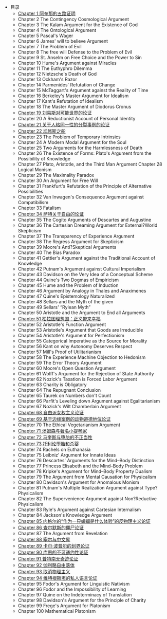 - 目录
  - [Chapter 1 阿奎那的五路证明](/markdown/1.md)
  - Chapter 2 The Contingency Cosmological Argument
  - Chapter 3 The Kalam Argument for the Existence of God 
  - Chapter 4 The Ontological Argument
  - Chapter 5 Pascal's Wager
  - Chapter 6 James' will to believe Argument
  - Chapter 7 The Problem of Evil
  - Chapter 8 The free will Defense to the Problem of Evil
  - Chapter 9 St. Anselm on Free Choice and the Power to Sin 
  - Chapter 10 Hume's Argument against Miracles 
  - Chapter 11 The Euthyphro Dilemma
  - Chapter 12 Nietzsche's Death of God
  - Chapter 13 Ockham's Razor
  - Chapter 14 Parmenides' Refutation of Change
  - Chapter 15 McTaggart's Argument against the Reality of Time
  - Chapter 16 Berkeley's Master Argument for Idealism
  - Chapter 17 Kant's Refutation of Idealism
  - Chapter 18 The Master Argument of Diodorus Cronus
  - [Chapter 19 刘易斯对可能世界的论证 ](https://tquadrivium.github.io/DailyArguments/#/markdown/19.md)
  - Chapter 20 A Reductionist Account of Personal Identity
  - [Chapter 21 关于人格同一性的分裂事例的论证](https://tquadrivium.github.io/DailyArguments/#/markdown/21.md)
  - [Chapter 22 忒修斯之船](https://tquadrivium.github.io/DailyArguments/#/markdown/22.md)
  - Chapter 23 The Problem of Temporary Intrinsics
  - Chapter 24 A Modern Modal Argument for the Soul
  - Chapter 25 Two Arguments for the Harmlessness of Death
  - Chapter 26 The Existence of Forms: Plato's Argument from the Possibility of Knowledge
  - Chapter 27 Plato, Aristotle, and the Third Man Argument
    Chapter 28 Logical Monism
  - Chapter 29 The Maximality Paradox
  - Chapter 30 An Argument for Free Will
  - Chapter 31 Frankfurt's Refutation of the Principle of Alternative Possibilities 
  - Chapter 32 Van Inwagen's Consequence Argument against Compatibilism
  - Chapter 33 Fatalism 
  - [Chapter 34 萨特关于自由的论证](https://tquadrivium.github.io/DailyArguments/#/markdown/34.md)
  - Chapter 35 The Cogito Arguments of Descartes and Augustine 
  - Chapter 36 The Cartesian Dreaming Argument for External?World Skepticism
  - Chapter 37 The Transparency of Experience Argument
  - Chapter 38 The Regress Argument for Skepticism
  - Chapter 39 Moore's Anti?Skeptical Arguments
  - Chapter 40 The Bias Paradox
  - Chapter 41 Gettier's Argument against the Traditional Account of Knowledge
  - Chapter 42 Putnam's Argument against Cultural Imperialism
  - Chapter 43 Davidson on the Very Idea of a Conceptual Scheme
  - Chapter 44 Quine's Two Dogmas of Empiricism 
  - Chapter 45 Hume and the Problem of Induction 
  - Chapter 46 Argument by Analogy in Thales and Anaximenes
  - Chapter 47 Quine's Epistemology Naturalized
  - Chapter 48 Sellars and the Myth of the given
  - Chapter 49 Sellars' “Rylean Myth”
  - Chapter 50 Aristotle and the Argument to End all Arguments 
  - [Chapter 51 柏拉图理想国：正义带来幸福](https://tquadrivium.github.io/DailyArguments/#/markdown/51.md)
  - Chapter 52 Aristotle's Function Argument
  - Chapter 53 Aristotle's Argument that Goods are Irreducible
  - Chapter 54 Aristotle's Argument for Perfectionism 
  - Chapter 55 Categorical Imperative as the Source for Morality 
  - Chapter 56 Kant on why Autonomy Deserves Respect
  - Chapter 57 Mill's Proof of Utilitarianism
  - Chapter 58 The Experience Machine Objection to Hedonism
  - Chapter 59 The Error Theory Argument
  - Chapter 60 Moore's Open Question Argument
  - Chapter 61 Wolff's Argument for the Rejection of State Authority
  - Chapter 62 Nozick's Taxation is Forced Labor Argument
  - Chapter 63 Charity is Obligatory
  - Chapter 64 The Repugnant Conclusion
  - Chapter 65 Taurek on Numbers don't Count
  - Chapter 66 Parfit's Leveling down Argument against Egalitarianism
  - Chapter 67 Nozick's Wilt Chamberlain Argument
  - [Chapter 68 自由派女权主义论证](https://tquadrivium.github.io/DailyArguments/#/markdown/68.md)
  - [Chapter 69 基于边缘案例的动物道德地位论证](https://tquadrivium.github.io/DailyArguments/#/markdown/69.md)
  - Chapter 70 The Ethical Vegetarianism Argument 
  - [Chapter 71 汤姆森与著名小提琴家](https://tquadrivium.github.io/DailyArguments/#/markdown/71.md)
  - [Chapter 72 马奎斯与堕胎的不正当性](https://tquadrivium.github.io/DailyArguments/#/markdown/72.md)
  - [Chapter 73 托利论堕胎和杀婴](https://tquadrivium.github.io/DailyArguments/#/markdown/73.md)
  - Chapter 74 Rachels on Euthanasia
  - Chapter 75 Leibniz' Argument for Innate Ideas
  - Chapter 76 Descartes' Arguments for the Mind–Body Distinction
  - Chapter 77 Princess Elisabeth and the Mind–Body Problem
  - Chapter 78 Kripke's Argument for Mind–Body Property Dualism
  - Chapter 79 The Argument from Mental Causation for Physicalism 
  - Chapter 80 Davidson's Argument for Anomalous Monism
  - Chapter 81 Putnam's Multiple Realization Argument against Type?Physicalism
  - Chapter 82 The Supervenience Argument against Non?Reductive Physicalism
  - Chapter 83 Ryle's Argument against Cartesian Internalism
  - Chapter 84 Jackson's Knowledge Argument
  - [Chapter 85 内格尔的“作为一只蝙蝠是什么体验”的反物理主义论证](https://tquadrivium.github.io/DailyArguments/#/markdown/85.md)
  - [Chapter 86 查尔默斯的僵尸论证](https://tquadrivium.github.io/DailyArguments/#/markdown/86.md)
  - Chapter 87 The Argument from Revelation
  - [Chapter 88 塞尔与中文屋](https://tquadrivium.github.io/DailyArguments/#/markdown/88.md)
  - [Chapter 89 卡尔·波普尔的划界论证](https://tquadrivium.github.io/DailyArguments/#/markdown/89.md)
  - [Chapter 90 库恩的不可通约性论证](https://tquadrivium.github.io/DailyArguments/#/markdown/90.md)
  - [Chapter 91 普特南无奇迹论证](https://tquadrivium.github.io/DailyArguments/#/markdown/91.md)
  - [Chapter 92 伽利略自由落体](https://tquadrivium.github.io/DailyArguments/#/markdown/92.md)
  - [Chapter 93 取消物理主义](https://tquadrivium.github.io/DailyArguments/#/markdown/93.md)
  - [Chapter 94 维特根斯坦的私人语言论证](/markdown/94.md)
  - Chapter 95 Fodor's Argument for Linguistic Nativism
  - Chapter 96 Fodor and the Impossibility of Learning
  - Chapter 97 Quine on the Indeterminacy of Translation
  - Chapter 98 Davidson's Argument for the Principle of Charity 
  - Chapter 99 Frege's Argument for Platonism 
  - Chapter 100 Mathematical Platonism 

